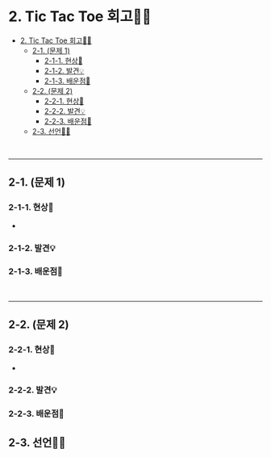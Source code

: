 # 2. Tic Tac Toe 회고🤔💭

- [2. Tic Tac Toe 회고🤔💭](#2-tic-tac-toe-회고)
  - [2-1. (문제 1)](#2-1-문제-1)
    - [2-1-1. 현상🧱](#2-1-1-현상)
    - [2-1-2. 발견💡](#2-1-2-발견)
    - [2-1-3. 배운점📝](#2-1-3-배운점)
  - [2-2. (문제 2)](#2-2-문제-2)
    - [2-2-1. 현상🧱](#2-2-1-현상)
    - [2-2-2. 발견💡](#2-2-2-발견)
    - [2-2-3. 배운점📝](#2-2-3-배운점)
  - [2-3. 선언🧎🏻](#2-3-선언)

<br>

---

## 2-1. (문제 1)

### 2-1-1. 현상🧱

-

### 2-1-2. 발견💡

### 2-1-3. 배운점📝

<br>

---

## 2-2. (문제 2)

### 2-2-1. 현상🧱

-

### 2-2-2. 발견💡

### 2-2-3. 배운점📝

## 2-3. 선언🧎🏻
